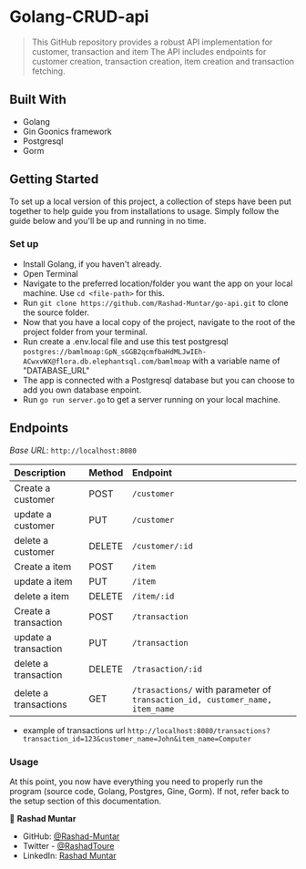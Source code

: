 # Golang-CRUD-api

> This GitHub repository provides a robust API implementation for customer, transaction and item The API includes endpoints for customer creation, transaction creation, item creation and transaction fetching.

## Built With
- Golang
- Gin Goonics framework
- Postgresql
- Gorm

## Getting Started

To set up a local version of this project, a collection of steps have been put together to help guide you from installations to usage. Simply follow the guide below and you'll be up and running in no time.

### Set up

- Install Golang, if you haven't already.
- Open Terminal
- Navigate to the preferred location/folder you want the app on your local machine. Use `cd <file-path>` for this.
- Run `git clone https://github.com/Rashad-Muntar/go-api.git` to clone the source folder.
- Now that you have a local copy of the project, navigate to the root of the project folder from your terminal.
- Run create a .env.local file and use this test postgresql `postgres://bamlmoap:GpN_sGGB2qcmfbaHdMLJwIEh-ACwxvWX@flora.db.elephantsql.com/bamlmoap` with a variable name of "DATABASE_URL"
- The app is connected with a Postgresql database but you can choose to add you own database enpoint.
- Run `go run server.go`  to get a server running on your local machine.

## Endpoints
_Base URL_: `http://localhost:8080`

|Description|Method|Endpoint|
|:---|:---|:---|
|Create a customer |POST|`/customer`|
|update a customer |PUT|`/customer`|
|delete a customer |DELETE|`/customer/:id`|
|Create a item |POST|`/item`|
|update a item |PUT|`/item`|
|delete a item |DELETE|`/item/:id`|
|Create a transaction |POST|`/transaction`|
|update a transaction |PUT|`/transaction`|
|delete a transaction |DELETE|`/trasaction/:id`|
|delete a transactions |GET|`/trasactions/` with parameter of `transaction_id, customer_name, item_name`|
  - example of transactions url `http://localhost:8080/transactions?transaction_id=123&customer_name=John&item_name=Computer`

### Usage

At this point, you now have everything you need to properly run the program (source code, Golang, Postgres, Gine, Gorm). If not, refer back to the setup section of this documentation.

👤 **Rashad Muntar**

- GitHub: [@Rashad-Muntar](https://github.com/Rashad-Muntar)
- Twitter - [@RashadToure](https://twitter.com/RashadToure)
- LinkedIn: [Rashad Muntar](https://www.linkedin.com/in/rashad-muntar/)
